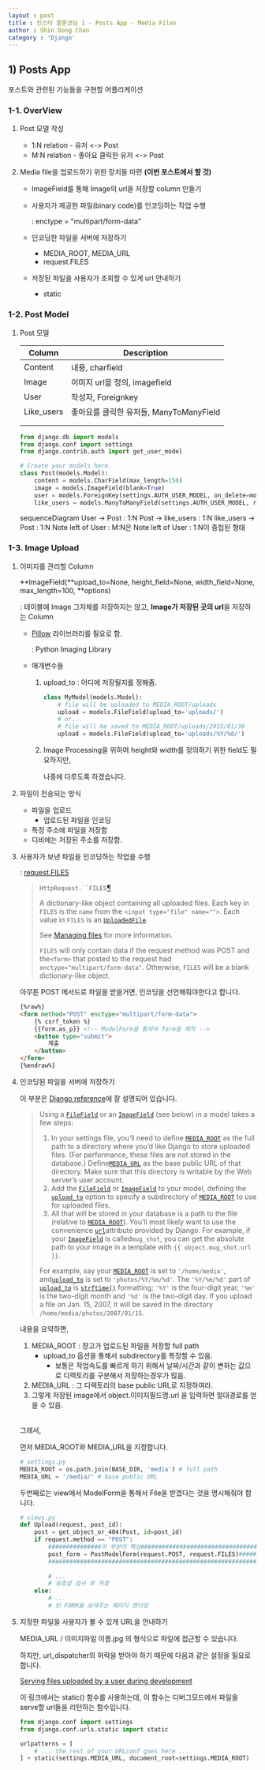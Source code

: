 ```yaml
---
layout : post
title : 인스타 클론코딩 1 - Posts App - Media Files
author : Shin Dong Chan
category : 'Django'
---
```


## 1) Posts App

포스트와 관련된 기능들을 구현할 어플리케이션

### 1-1. OverView

1. Post 모델 작성

   - 1:N relation - 유저 <-> Post
   - M:N relation - 좋아요 클릭한 유저 <-> Post

2. Media file을 업로드하기 위한 장치들 마련 **(이번 포스트에서 할 것)**

   - ImageField를 통해 Image의 url을 저장할 column 만들기

   - 사용자가 제공한 파일(binary code)를 인코딩하는 작업 수행

     : enctype = "multipart/form-data"

   - 인코딩한 파일을 서버에 저장하기

     * MEDIA_ROOT, MEDIA_URL
     * request.FILES

   - 저장된 파일을 사용자가 조회할 수 있게 url 안내하기

     * static

### 1-2. Post Model

1. Post 모델

   | Column     | Description                             |
   | ---------- | --------------------------------------- |
   | Content    | 내용, charfield                         |
   | Image      | 이미지 url을 정의, imagefield           |
   | User       | 작성자, Foreignkey                      |
   | Like_users | 좋아요를 클릭한 유저들, ManyToManyField |
   |            |                                         |
   |            |                                         |

   ```python
   from django.db import models
   from django.conf import settings
   from django.contrib.auth import get_user_model
   
   # Create your models here.
   class Post(models.Model):
       content = models.CharField(max_length=150)
       image = models.ImageField(blank=True)
       user = models.ForeignKey(settings.AUTH_USER_MODEL, on_delete=models.CASCADE)
       like_users = models.ManyToManyField(settings.AUTH_USER_MODEL, related_name="like_posts", blank=True)
   ```

   <div class="mermaid">
      sequenceDiagram
         User -> Post :  1:N
         Post -> like_users : 1:N
         like_users -> Post : 1:N
         Note left of User : M:N은
         Note left of User : 1:N이 중첩된 형태</div>

   
### 1-3. Image Upload

1. 이미지를 관리할 Column

   **ImageField(**upload_to=None, height_field=None, width_field=None, max_length=100, **options)

   : 테이블에 Image 그자체를 저장하지는 않고, **Image가 저장된 곳의 url**을 저장하는 Column

   - [Pillow](<https://pillow.readthedocs.io/en/latest/>) 라이브러리를 필요로 함.

     : Python Imaging Library

   - 매개변수들

     1. upload_to : 어디에 저장될지를 정해줌.

        ```python
        class MyModel(models.Model):
            # file will be uploaded to MEDIA_ROOT/uploads
            upload = models.FileField(upload_to='uploads/')
            # or...
            # file will be saved to MEDIA_ROOT/uploads/2015/01/30
            upload = models.FileField(upload_to='uploads/%Y/%d/')
        ```

     2. Image Processing을 위하여 height와 width를 정의하기 위한 field도 필요하지만, 

        나중에 다루도록 하겠습니다.

2. 파일이 전송되는 방식

   * 파일을 업로드
     - 업로드된 파일을 인코딩
   * 특정 주소에 파일을 저장함
   * 디비에는 저장된 주소를 저장함.

3. 사용자가 보낸 파일을 인코딩하는 작업을 수행

   : [request.FILES](<https://docs.djangoproject.com/en/2.1/ref/request-response/#django.http.HttpRequest.FILES>)

   > `HttpRequest.``FILES`[¶](https://docs.djangoproject.com/en/2.1/ref/request-response/#django.http.HttpRequest.FILES)
   >
   > A dictionary-like object containing all uploaded files. Each key in `FILES` is the `name` from the `<input type="file" name="">`. Each value in `FILES` is an [`UploadedFile`](https://docs.djangoproject.com/en/2.1/ref/files/uploads/#django.core.files.uploadedfile.UploadedFile).
   >
   > See [Managing files](https://docs.djangoproject.com/en/2.1/topics/files/) for more information.
   >
   > `FILES` will only contain data if the request method was POST and the`<form>` that posted to the request had `enctype="multipart/form-data"`. Otherwise, `FILES` will be a blank dictionary-like object.

   

   아무튼 POST 메서드로 파일을 받을거면, 인코딩을 선언해줘야한다고 합니다.

   ```html
   {%raw%}
   <form method="POST" enctype="multipart/form-data">
       {% csrf_token %}
       {{form.as_p}} <!-- ModelForm을 통하여 form을 제작 -->
       <button type="submit">
           제출
       </button>
   </form>
   {%endraw%}
   ```

4. 인코딩된 파일을 서버에 저장하기

   이 부분은 [Django reference](<https://docs.djangoproject.com/en/2.1/ref/models/fields/#django.db.models.ImageField>)에 잘 설명되어 있습니다.

   > Using a [`FileField`](https://docs.djangoproject.com/en/2.1/ref/models/fields/#django.db.models.FileField) or an [`ImageField`](https://docs.djangoproject.com/en/2.1/ref/models/fields/#django.db.models.ImageField) (see below) in a model takes a few steps:
   >
   > 1. In your settings file, you’ll need to define [`MEDIA_ROOT`](https://docs.djangoproject.com/en/2.1/ref/settings/#std:setting-MEDIA_ROOT) as the full path to a directory where you’d like Django to store uploaded files. (For performance, these files are not stored in the database.) Define[`MEDIA_URL`](https://docs.djangoproject.com/en/2.1/ref/settings/#std:setting-MEDIA_URL) as the base public URL of that directory. Make sure that this directory is writable by the Web server’s user account.
   > 2. Add the [`FileField`](https://docs.djangoproject.com/en/2.1/ref/models/fields/#django.db.models.FileField) or [`ImageField`](https://docs.djangoproject.com/en/2.1/ref/models/fields/#django.db.models.ImageField) to your model, defining the [`upload_to`](https://docs.djangoproject.com/en/2.1/ref/models/fields/#django.db.models.FileField.upload_to) option to specify a subdirectory of [`MEDIA_ROOT`](https://docs.djangoproject.com/en/2.1/ref/settings/#std:setting-MEDIA_ROOT) to use for uploaded files.
   > 3. All that will be stored in your database is a path to the file (relative to [`MEDIA_ROOT`](https://docs.djangoproject.com/en/2.1/ref/settings/#std:setting-MEDIA_ROOT)). You’ll most likely want to use the convenience [`url`](https://docs.djangoproject.com/en/2.1/ref/models/fields/#django.db.models.fields.files.FieldFile.url)attribute provided by Django. For example, if your [`ImageField`](https://docs.djangoproject.com/en/2.1/ref/models/fields/#django.db.models.ImageField) is called`mug_shot`, you can get the absolute path to your image in a template with `{{ object.mug_shot.url }}`.
   >
   > For example, say your [`MEDIA_ROOT`](https://docs.djangoproject.com/en/2.1/ref/settings/#std:setting-MEDIA_ROOT) is set to `'/home/media'`, and[`upload_to`](https://docs.djangoproject.com/en/2.1/ref/models/fields/#django.db.models.FileField.upload_to) is set to `'photos/%Y/%m/%d'`. The `'%Y/%m/%d'` part of [`upload_to`](https://docs.djangoproject.com/en/2.1/ref/models/fields/#django.db.models.FileField.upload_to) is [`strftime()`](https://docs.python.org/3/library/time.html#time.strftime) formatting; `'%Y'` is the four-digit year, `'%m'` is the two-digit month and `'%d'` is the two-digit day. If you upload a file on Jan. 15, 2007, it will be saved in the directory `/home/media/photos/2007/01/15`.

   내용을 요약하면,

   1. MEDIA_ROOT : 쟝고가 업로드된 파일을 저장할 full path
      * upload_to 옵션을 통해서 subdirectory를 특정할 수 있음.
        * 보통은 작업속도를 빠르게 하기 위해서 날짜/시간과 같이 변하는 값으로 디렉토리를 구분해서 저장하는경우가 많음.
   2. MEDIA_URL : 그 디렉토리의 base public URL로 지정하여라.
   3. 그렇게 저장된 image에서 object.이미지필드명.url 을 입력하면 절대경로를 얻을 수 있음.

   <br>

   그래서,

   먼저 MEDIA_ROOT와 MEDIA_URL을 지정합니다.

   ```python
   # settings.py
   MEDIA_ROOT = os.path.join(BASE_DIR, 'media') # full path
   MEDIA_URL = '/media/' # base public URL
   ```

   두번째로는 view에서 ModelForm을 통해서 File을 받겠다는 것을 명시해줘야 합니다.

   ```python
   # views.py
   def Upload(request, post_id):
       post = get_object_or_404(Post, id=post_id)
       if request.method == "POST":
           ###############이 부분이 핵심###############################################
           post_form = PostModelForm(request.POST, request.FILES)#####################
           ###########################################################################
           
           # ...
           # 유효성 검사 후 저장
       else:
           # ...
           # 빈 FORM을 보여주는 페이지 렌더링
   ```

5. 지정한 파일을 사용자가 볼 수 있게 URL을 안내하기

   MEDIA_URL / 이미지파일 이름.jpg 의 형식으로 파일에 접근할 수 있습니다.

   하지만, url_dispatcher의 허락을 받아야 하기 때문에 다음과 같은 설정을 필요로 합니다.

   [Serving files uploaded by a user during development](<https://docs.djangoproject.com/en/2.1/ref/urls/#module-django.conf.urls>)

   이 링크에서는 static() 함수를 사용하는데, 이 함수는 디버그모드에서 파일을 serve할 url들을 리턴하는 함수입니다.

   ```python
   from django.conf import settings
   from django.conf.urls.static import static
   
   urlpatterns = [
       # ... the rest of your URLconf goes here ...
   ] + static(settings.MEDIA_URL, document_root=settings.MEDIA_ROOT)
   ```

   
